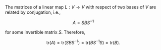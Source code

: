 The matrices of a linear map $L: V \to V$ with respect of two bases of $V$ are related by conjugation, i.e.,

$$
A = SBS^{-1}
$$

for some invertible matrix $S$. Therefore,

$$
\mathrm{tr}(A) = \mathrm{tr}(SBS^{-1}) = \mathrm{tr}(BS^{-1}S) = \mathrm{tr}(B).
$$
